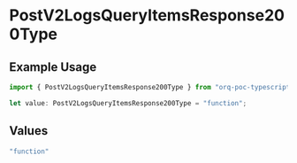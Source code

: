 # PostV2LogsQueryItemsResponse200Type

## Example Usage

```typescript
import { PostV2LogsQueryItemsResponse200Type } from "orq-poc-typescript-multi-env-version/models/operations";

let value: PostV2LogsQueryItemsResponse200Type = "function";
```

## Values

```typescript
"function"
```